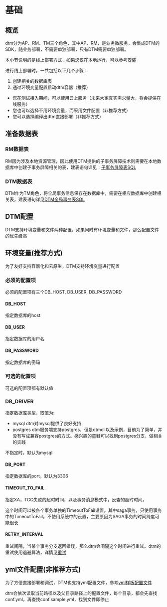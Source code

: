 # 基础

## 概览
dtm分为AP、RM、TM三个角色，其中AP、RM，是业务微服务，会集成DTM的SDK，随业务部署，不需要单独部署，只有DTM需要单独部署。

本小节说明的是线上部署方式，如果您仅在本地运行，可以参考[安装](../guide/start)

进行线上部署时，一共包括以下几个步骤：

1. 创建相关的数据库表
2. 通过环境变量配置启动dtm容器（推荐）
  - 您在测试接入期间，可以使用云上服务（未来大家真实需求量大，将会提供在线服务）
  - 您也可以选择不用环境变量，而采用文件配置（非推荐方式）
  - 您可以选择编译出dtm直接部署（非推荐方式）

## 准备数据表

### RM数据表
RM因为涉及本地资源管理，因此使用DTM提供的子事务屏障技术则需要在本地数据库中创建子事务屏障相关的表，建表语句详见：[子事务屏障表SQL](https://github.com/yedf/dtm/tree/main/dtmcli/barrier.mysql.sql)

### DTM数据表
DTM作为TM角色，将全局事务信息保存在数据库中，需要在相应数据库中创建相关表，建表语句详见[DTM全局事务表SQL](https://github.com/yedf/dtm/blob/main/dtmsvr/dtmsvr.mysql.sql)

## DTM配置
DTM支持环境变量和文件两种配置，如果同时有环境变量和文件，那么配置文件的优先级高

## 环境变量(推荐方式)
为了友好支持容器化和云原生，DTM支持环境变量进行配置

### 必须的配置项
必须的配置项有三个DB_HOST, DB_USER, DB_PASSWORD

#### DB_HOST
指定数据库的host

#### DB_USER
指定数据库的用户名

#### DB_PASSWORD
指定数据库的密码

### 可选的配置项
可选的配置项都有默认值

### DB_DRIVER
指定数据库类型，取值为:

- mysql dtm对mysql提供了良好支持
- postgres dtm服务端支持postgres，但是dtmcli以及示例，目前为了简单，并没有写成兼容postgres的方式。感兴趣的童鞋可以找到postgres分支，做相关的实践

不指定时，默认为mysql

#### DB_PORT
指定数据库的port，默认为3306

#### TIMEOUT_TO_FAIL
指定XA，TCC失败的超时时间，以及事务消息模式中，反查的超时时间。

这个时间可以被各个事务单独的TimeoutToFail设置。其中saga事务，只使用事务中的TimeoutToFail，不使用系统中的设置，主要原因为SAGA事务的时间跨度可能很长

#### RETRY_INTERVAL
重试间隔，当某个事务分支返回错误，那么dtm会间隔这个时间进行重试。dtm的重试使用退避算法，详情见[重试](../ref/options)

## yml文件配置(非推荐方式)
为了方便直接部署和调试，DTM也支持yml配置文件，参考[yml样板配置文件](https://github.com/yedf/dtm/blob/main/conf.sample.yml)

dtm会依次读取当前路径以及父目录路径上的配置文件，每个目录，都会先查找conf.yml，再查找conf.sample.yml，找到文件即停止